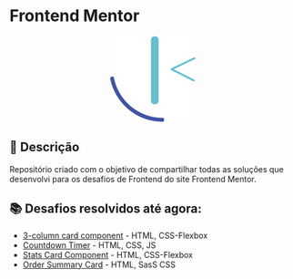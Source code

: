 # Frontend Mentor

<p align="center">
  <img src="frontend-mentor-logo.png" width="150" height="150"/>
</p>

## 🚀 Descrição
Repositório criado com o objetivo de compartilhar todas as soluções que desenvolvi para os desafios de Frontend do site Frontend Mentor.

## 📚 Desafios resolvidos até agora:
  - [3-column card component](https://github.com/kevenalves/Frontend-Mentor-Challenges/tree/main/3column-card-component) - HTML, CSS-Flexbox
  - [Countdown Timer](https://github.com/kevenalves/Frontend-Mentor-Challenges/tree/main/countdown-Timer) - HTML, CSS, JS
  - [Stats Card Component](https://github.com/kevenalves/Frontend-Mentor-Challenges/tree/main/stats-card-component) - HTML, CSS-Flexbox
   - [Order Summary Card](https://github.com/kevenalves/Frontend-Mentor-Challenges/tree/main/order-summary-component) - HTML, SasS CSS
